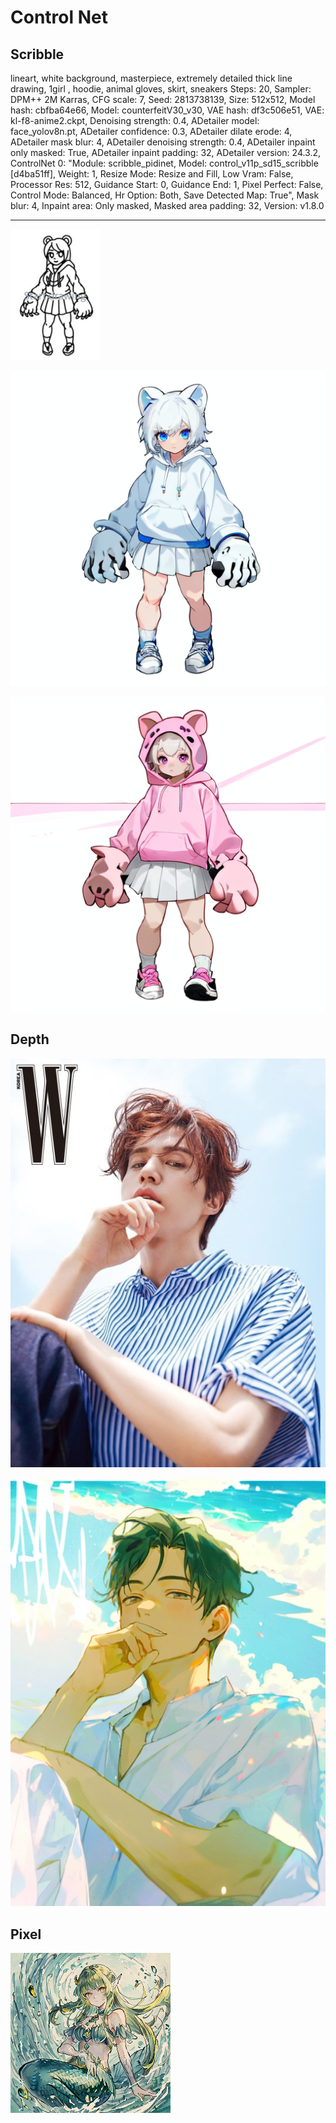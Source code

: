 # Control Net

## Scribble

lineart, white background, masterpiece, extremely detailed thick line drawing, 1girl , hoodie, animal gloves, skirt, sneakers
Steps: 20, Sampler: DPM++ 2M Karras, CFG scale: 7, Seed: 2813738139, Size: 512x512, Model hash: cbfba64e66, Model: counterfeitV30_v30, VAE hash: df3c506e51, VAE: kl-f8-anime2.ckpt, Denoising strength: 0.4, ADetailer model: face_yolov8n.pt, ADetailer confidence: 0.3, ADetailer dilate erode: 4, ADetailer mask blur: 4, ADetailer denoising strength: 0.4, ADetailer inpaint only masked: True, ADetailer inpaint padding: 32, ADetailer version: 24.3.2, ControlNet 0: "Module: scribble_pidinet, Model: control_v11p_sd15_scribble [d4ba51ff], Weight: 1, Resize Mode: Resize and Fill, Low Vram: False, Processor Res: 512, Guidance Start: 0, Guidance End: 1, Pixel Perfect: False, Control Mode: Balanced, Hr Option: Both, Save Detected Map: True", Mask blur: 4, Inpaint area: Only masked, Masked area padding: 32, Version: v1.8.0

---

![image](https://github.com/shingugitvr000/AI_Project/blob/main/ControlNet/Scribble_01.png?raw=true)

![image](https://github.com/gyoung307/Al_Project/blob/main/ControlNet/Scribble_002.png?raw=true)

![image](https://github.com/gyoung307/Al_Project/blob/main/ControlNet/Scribble_003.png?raw=true)


## Depth

![image](https://github.com/gyoung307/Al_Project/blob/main/ControlNet/Depth_001.jpg?raw=true)

![image](https://github.com/gyoung307/Al_Project/blob/main/ControlNet/Depth_002.png?raw=true)

## Pixel

![image](https://github.com/gyoung307/Al_Project/blob/main/ControlNet/Pixelize_002.png?raw=true)